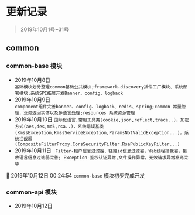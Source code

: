 #  更新记录
> 2019年10月1号~31号
## common
### common-base 模块
- 2019年10月8日  
    ``基础模块划分整理common基础公共模块;framework-discovery插件工厂模块、系统部署模块;系统SPI拓展开发Banner、config、logback``
- 2019年10月9日  
    ``component组件完善banner、config、logback、redis、spring;common 常量管理，业务返回实体以及多语言处理;resources 系统资源管理``
- 2019年10月10日
    ``国际化语言,常用工具类(cookie,json,reflect,trace..)，加密方式(aes,des,md5,rsa..)，系统错误基类(KmssException,KmssServiceException,ParamsNotValidException...)，系统拦截器(CompositeFilterProxy,CorsSecurityFilter,RsaPublicKeyFilter...)``  
- 2019年10月11日
    `` Filter-租户信息过滤器、链路id信息过滤器，Web线程拦截器，接收语言信息过滤器完善; Exception-鉴权认证异常,文件操作异常，无效请求异常补充完毕``

:confetti_ball: 2019年10月12日 00:24:54  `common-base` 模块初步完成开发

### common-api 模块
- 2019年10月12日